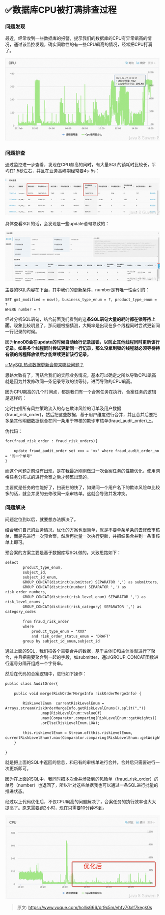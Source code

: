 # ✅数据库CPU被打满排查过程


### 问题发现

最近，经常收到一些数据库的报警，提示我们的数据库的CPU有异常飙高的情况，通过该监控发现，确实间歇性的有一些CPU飙高的情况，经常把CPU打满了。

![a1786489-1f44-4c39-bea4-85ca25a45433.png](./img/TIGsJsK6pPDpb-Je/1720488806981-6d39a3ce-3f97-41fa-8af1-d31673f535ef-887519.png)


### 问题排查

通过监控进一步查看，发现在CPU飙高的同时，有大量SQL的锁耗时比较长，平均在1.5秒左右，并且在业务高峰期经常要4s-5s：

![1737f072-f8e8-41d6-b209-79ef04365fd5.png](./img/TIGsJsK6pPDpb-Je/1720488807043-acbe8e74-5ca1-43e5-b9a5-fc845d1b6aeb-568588.png)

具体查看SQL的话，会发现是一些update语句导致的：

![5d61c70f-5dce-4717-bd57-6a14039bf708.png](./img/TIGsJsK6pPDpb-Je/1720488807539-94302716-3cfe-498b-a129-00672a49fd21-579987.png)

主要的SQL内容在下面，其中我们的更新条件，number是有唯一性索引的：

```
SET gmt_modified = now(), business_type_enum = ?, product_type_enum = ?
WHERE number = ?
```

经过分析SQL语句，结合前面我们看到的这**条SQL语句大量的耗时都在锁等待上面**。现象比较明显了，那问题根据猜测，大概率是出现在多个线程同时尝试更新同一行记录的时候。

因为**InnoDB会在update的时候自动给行记录加锁，以防止其他线程同时更新该行记录。如果多个线程同时尝试更新同一行记录，那么没拿到锁的线程就必须等待持有锁的线程释放锁后才能继续更新该行记录。**

[✅MySQL热点数据更新会带来哪些问题？](https://www.yuque.com/hollis666/dr9x5m/gccycd2mvmpthq1s?view=doc_embed)

思路大致有了，再结合我们的实际业务情况，基本可以确定之所以导致CPU飙高就是因为并发修改同一条记录导致的锁等待，进而导致的CPU飙高。

因为CPU飙高的几个时间点，都是我们有一个合案任务在执行，合案任务的逻辑是这样的：

定时扫描所有风控策略流入的存在欺诈风险的订单及用户数据(fraud_risk_order)，然后把这些数据，基于用户维度进行合并，并且合并后要把多条其他明细数据组合在同一条用于审核的欺诈审核单(fraud_audit_order)上。

伪代码：
```
for(fraud_risk_order : fraud_risk_orders){

	update fraud_audit_order set xxx = 'xx' where fraud_audit_order_no = "同一个单号"
}
```

而这个问题之前没有出现，是在我最近刚刚做过一次合案任务的性能优化，使用网格任务分布式的进行合案之后才频繁出现的。

主要就是任务的性能好了，扫表扫的快了，如果同一个用户名下的欺诈风险单比较多的话，就会并发的去修改同一条审核单。这就会导致并发冲突。


### 问题解决

问题定位到以后，就要想办法解决了。

结合我们自己的业务情况，优化的方案也很简单，就是不要单条单条的去修改审核单，而是先进行一次预合案，然后再批量一次执行更新，并把结果合并到一条审核单上即可。

预合案的方案主要是基于数据库写SQL做的，大致思路如下：

```
select
        product_type_enum,
        subject_id,
        subject_id_enum,
        GROUP_CONCAT(distinct(submitter) SEPARATOR ',') as submitters,
        GROUP_CONCAT(distinct(number) SEPARATOR ',') as risk_order_numbers,
        GROUP_CONCAT(distinct(risk_level_enum) SEPARATOR ',') as risk_level_enums ,
        GROUP_CONCAT(distinct(risk_category) SEPARATOR ',') as category_codes

        from fraud_risk_order
        where 
            product_type_enum = "XXX"
            and risk_order_status_enum = 'DRAFT'
        group by subject_id_enum,subject_id
```

通过上面的SQL，我们把各个需要合并的数据，基于主体ID和主体类型进行了聚合，并且把需要聚合到一起的字段，如submitter，通过GROUP_CONCAT函数进行逗号分隔开组成一个字符串。

然后在代码的合案逻辑中，进行如下操作：

```
public class AuditOrder{

    public void merge(RiskOrderMergeInfo riskOrderMergeInfo) {

        RiskLevelEnum  currentRiskLevelEnum = Arrays.stream(riskOrderMergeInfo.getRiskLevelEnums().split(","))
                .map(RiskLevelEnum::valueOf)
                .max(Comparator.comparing(RiskLevelEnum::getWeights))
                .orElse(RiskLevelEnum.LOW);

        this.riskLevelEnum = Stream.of(this.riskLevelEnum, currentRiskLevelEnum).max(Comparator.comparing(RiskLevelEnum::getWeights)).orElse(RiskLevelEnum.LOW);
    }

}
```

就是把上面的SQL中返回的信息，和已有的审核单进行合并，合并后只需要进行一次更新即可。

因为在上面的SQL中，我同时把本次合并涉及到的风险单（fraud_risk_order）的单号（number）也返回了，所以针对这些单据我也可以通过一条SQL进行批量的推进状态。

经过以上代码优化后，不仅CPU飙高的问题解决了，合案任务的执行效率也大大提高了。原来需要跑2小时，现在只需要10分钟不到。

![910de110-f45d-412b-88df-179309bf24f3.png](./img/TIGsJsK6pPDpb-Je/1720488826495-906cdbda-6b22-46d0-85f4-33545480db16-508524.png)


> 原文: <https://www.yuque.com/hollis666/dr9x5m/yhfy70xlf7kegk0s>